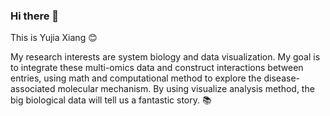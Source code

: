 ### Hi there 👋

This is Yujia Xiang  😊

My research interests are system biology and data visualization. My goal is to integrate these multi-omics data and construct interactions between entries, using math and computational method to explore the disease-associated molecular mechanism. By using visualize analysis method, the big biological data will tell us a fantastic story. 📚


<!--
**Candlelight-XYJ/Candlelight-XYJ** is a ✨ _special_ ✨ repository because its `README.md` (this file) appears on your GitHub profile.

Here are some ideas to get you started:

- 🔭 I’m currently working on ...
- 🌱 I’m currently learning ...
- 👯 I’m looking to collaborate on ...
- 🤔 I’m looking for help with ...
- 💬 Ask me about ...
- 📫 How to reach me: ...
- 😄 Pronouns: ...
- ⚡ Fun fact: ...
-->
